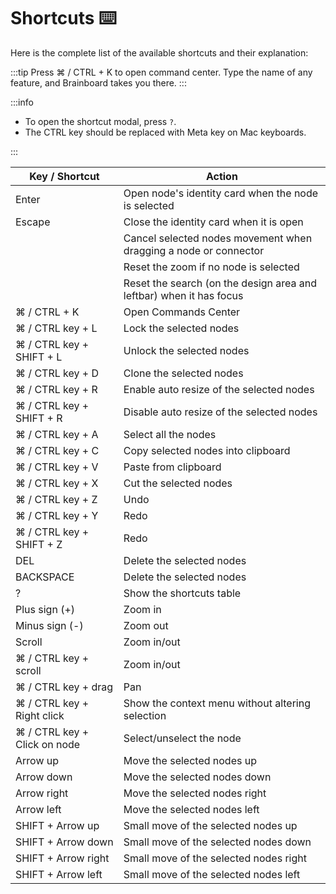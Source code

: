 # Shortcuts ⌨️

Here is the complete list of the available shortcuts and their explanation:

:::tip Press ⌘ / CTRL + K to open command center. Type the name of any feature, and Brainboard takes you there. :::

:::info

* To open the shortcut modal, press `?`.
* The CTRL key should be replaced with Meta key on Mac keyboards.

:::

| Key / Shortcut               | Action                                                              |
| ---------------------------- | ------------------------------------------------------------------- |
| Enter                        | Open node's identity card when the node is selected                 |
| Escape                       | Close the identity card when it is open                             |
|                              | Cancel selected nodes movement when dragging a node or connector    |
|                              | Reset the zoom if no node is selected                               |
|                              | Reset the search (on the design area and leftbar) when it has focus |
| ⌘ / CTRL + K                 | Open Commands Center                                                |
| ⌘ / CTRL key + L             | Lock the selected nodes                                             |
| ⌘ / CTRL key + SHIFT + L     | Unlock the selected nodes                                           |
| ⌘ / CTRL key + D             | Clone the selected nodes                                            |
| ⌘ / CTRL key + R             | Enable auto resize of the selected nodes                            |
| ⌘ / CTRL key + SHIFT + R     | Disable auto resize of the selected nodes                           |
| ⌘ / CTRL key + A             | Select all the nodes                                                |
| ⌘ / CTRL key + C             | Copy selected nodes into clipboard                                  |
| ⌘ / CTRL key + V             | Paste from clipboard                                                |
| ⌘ / CTRL key + X             | Cut the selected nodes                                              |
| ⌘ / CTRL key + Z             | Undo                                                                |
| ⌘ / CTRL key + Y             | Redo                                                                |
| ⌘ / CTRL key + SHIFT + Z     | Redo                                                                |
| DEL                          | Delete the selected nodes                                           |
| BACKSPACE                    | Delete the selected nodes                                           |
| ?                            | Show the shortcuts table                                            |
| Plus sign (+)                | Zoom in                                                             |
| Minus sign (-)               | Zoom out                                                            |
| Scroll                       | Zoom in/out                                                         |
| ⌘ / CTRL key + scroll        | Zoom in/out                                                         |
| ⌘ / CTRL key + drag          | Pan                                                                 |
| ⌘ / CTRL key + Right click   | Show the context menu without altering selection                    |
| ⌘ / CTRL key + Click on node | Select/unselect the node                                            |
| Arrow up                     | Move the selected nodes up                                          |
| Arrow down                   | Move the selected nodes down                                        |
| Arrow right                  | Move the selected nodes right                                       |
| Arrow left                   | Move the selected nodes left                                        |
| SHIFT + Arrow up             | Small move of the selected nodes up                                 |
| SHIFT + Arrow down           | Small move of the selected nodes down                               |
| SHIFT + Arrow right          | Small move of the selected nodes right                              |
| SHIFT + Arrow left           | Small move of the selected nodes left                               |
